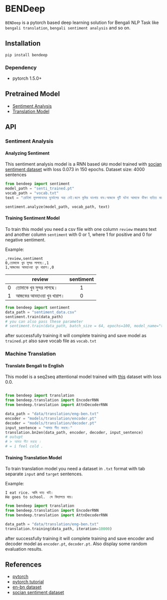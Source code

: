 # BENDeep

`BENDeep` is a pytorch based deep learning solution for Bengali NLP Task like `bengali translation`, `bengali sentiment analysis` and so on. 

## Installation

`pip install bendeep`

### Dependency
* pytorch 1.5.0+

## Pretrained Model
* [Sentiment Analysis](https://github.com/sagorbrur/bendeep/tree/master/models/sentiment)
* [Translation Model](https://github.com/sagorbrur/bendeep/tree/master/models/translation)


## API

### Sentiment Analysis

#### Analyzing Sentiment
This sentiment analysis model is a RNN based `GRU` model trained with [socian sentiment dataset](https://github.com/socian-ai/socian-bangla-sentiment-dataset-labeled) with loss 0.073 in 150 epochs.
Dataset size: 4000 sentences


```py
from bendeep import sentiment
model_path = "senti_trained.pt"
vocab_path = "vocab.txt"
text = "রোহিঙ্গা মুসলমানদের দুর্ভোগের অন্ত নেই।জলে কুমির ডাংগায় বাঘ।আজকে দুটি ঘটনা আমাকে ভীষণ ব্যতিত করেছে।নিরবে কিছুক্ষন অশ্রু বিসর্জন দিয়ে মনটাকে হাল্কা করার ব্যর্থ প্রয়াস চালিয়েছি।"

sentiment.analyze(model_path, vocab_path, text)

```
#### Training Sentiment Model
To train this model you need a csv file with one column `review` means text and another column `sentiment` with 0 or 1, where 1 for positive and 0 for negative sentiment.

Example:
```
,review,sentiment
0,তোমাকে খুব সুন্দর লাগছে।,1
1,আজকের আবহাওয়া খুব খারাপ।,0
```

|  | review           | sentiment  |
| ------- | ------------- | :-----:|
| 0 | তোমাকে খুব সুন্দর লাগছে। | 1 |
| 1 | আজকের আবহাওয়া খুব খারাপ। | 0|


```py
from bendeep import sentiment
data_path = "sentiment_data.csv"
sentiment.train(data_path)
# you can also pass these parameter
# sentiment.train(data_path, batch_size = 64, epochs=100, model_name="trained.pt")

```

after successfully training it will complete training and save model as `trained.pt` also save vocab file as `vocab.txt`


### Machine Translation

#### Translate Bengali to English

This model is a seq2seq attentional model trained with [this](https://github.com/sagorbrur/bendeep/tree/master/data) dataset with loss 0.0.

```py

from bendeep import translation
from bendeep.translation import EncoderRNN
from bendeep.translation import AttnDecoderRNN

data_path = "data/translation/eng-ben.txt"
encoder = "models/translation/encoder.pt"
decoder = "models/translation/decoder.pt"
input_sentence = "আমার শীত করছে।"
translation.bn2en(data_path, encoder, decoder, input_sentence)
# outupt
# > আমার শীত করছে ।
# = i feel cold .

```

#### Training Translation Model

To train translation model you need a dataset in `.txt` format with tab separate `input` and `target` sentences.

Example:

```
I eat rice. আমি ভাত খাই।
He goes to school.  সে বিদ্যালয়ে যায়।
```

```py
from bendeep import translation
from bendeep.translation import EncoderRNN
from bendeep.translation import AttnDecoderRNN

data_path = "data/translation/eng-ben.txt"
translation.training(data_path, iteration=10000)

```

after successfully training it will complete training and save encoder and decoder model as `encoder.pt`, `decoder.pt`. Also display some random evaluation results.


## References

* [pytorch](https://pytorch.org/)
* [pytorch tutorial](https://pytorch.org/tutorials/)
* [en-bn dataset](https://www.manythings.org/anki/)
* [socian sentiment dataset](https://github.com/socian-ai/socian-bangla-sentiment-dataset-labeled)





